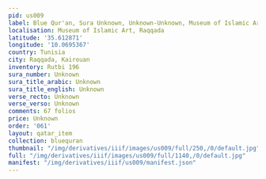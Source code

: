 ```yaml
---
pid: us009
label: Blue Qur'an, Sura Unknown, Unknown-Unknown, Museum of Islamic Art, Raqqada
localisation: Museum of Islamic Art, Raqqada
latitude: '35.612871'
longitude: '10.0695367'
country: Tunisia
city: Raqqada, Kairouan
inventory: Rutbi 196
sura_number: Unknown
sura_title_arabic: Unknown
sura_title_english: Unknown
verse_recto: Unknown
verse_verso: Unknown
comments: 67 folios
price: Unknown
order: '061'
layout: qatar_item
collection: bluequran
thumbnail: "/img/derivatives/iiif/images/us009/full/250,/0/default.jpg"
full: "/img/derivatives/iiif/images/us009/full/1140,/0/default.jpg"
manifest: "/img/derivatives/iiif/us009/manifest.json"
---
```

